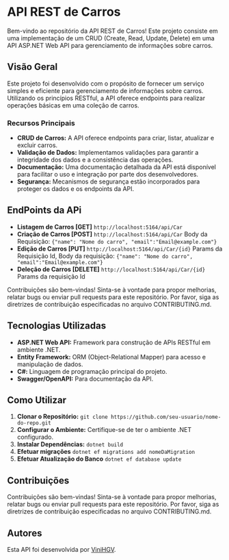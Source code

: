 # API REST de Carros

Bem-vindo ao repositório da API REST de Carros! Este projeto consiste em uma implementação de um CRUD (Create, Read, Update, Delete) em uma API ASP.NET Web API para gerenciamento de informações sobre carros.

## Visão Geral

Este projeto foi desenvolvido com o propósito de fornecer um serviço simples e eficiente para gerenciamento de informações sobre carros. Utilizando os princípios RESTful, a API oferece endpoints para realizar operações básicas em uma coleção de carros.

### Recursos Principais

- **CRUD de Carros:** A API oferece endpoints para criar, listar, atualizar e excluir carros.
- **Validação de Dados:** Implementamos validações para garantir a integridade dos dados e a consistência das operações.
- **Documentação:** Uma documentação detalhada da API está disponível para facilitar o uso e integração por parte dos desenvolvedores.
- **Segurança:** Mecanismos de segurança estão incorporados para proteger os dados e os endpoints da API.

## EndPoints da APi
- **Listagem de Carros [GET]** `http://localhost:5164/api/Car`
- **Criação de Carros [POST]** `http://localhost:5164/api/Car`
Body da Requisição: `{"name": "Nome do carro", "email":"Email@example.com"}`
- **Edição de Carros [PUT]** `http://localhost:5164/api/Car/{id}`
Params da Requisição Id, Body da requisição: `{"name": "Nome do carro", "email":"Email@example.com"}`
- **Deleção de Carros [DELETE]** `http://localhost:5164/api/Car/{id}`
Params da requisição Id

Contribuições são bem-vindas! Sinta-se à vontade para propor melhorias, relatar bugs ou enviar pull requests para este repositório. Por favor, siga as diretrizes de contribuição especificadas no arquivo CONTRIBUTING.md.

## Tecnologias Utilizadas

- **ASP.NET Web API:** Framework para construção de APIs RESTful em ambiente .NET.
- **Entity Framework:** ORM (Object-Relational Mapper) para acesso e manipulação de dados.
- **C#:** Linguagem de programação principal do projeto.
- **Swagger/OpenAPI:** Para documentação da API.

## Como Utilizar

1. **Clonar o Repositório:** `git clone https://github.com/seu-usuario/nome-do-repo.git`
2. **Configurar o Ambiente:** Certifique-se de ter o ambiente .NET configurado.
3. **Instalar Dependências:**
`
   dotnet build
`
4. **Efetuar migrações**
`
   dotnet ef migrations add nomeDaMigration
`
5. **Efetuar Atualização do Banco**
`
   dotnet ef database update
`

## Contribuições

Contribuições são bem-vindas! Sinta-se à vontade para propor melhorias, relatar bugs ou enviar pull requests para este repositório. Por favor, siga as diretrizes de contribuição especificadas no arquivo CONTRIBUTING.md.

## Autores

Esta API foi desenvolvida por [ViniHGV](https://github.com/ViniHGV).

